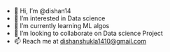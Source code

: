 - 👋 Hi, I’m @dishan14
- 👀 I’m interested in Data science
- 🌱 I’m currently learning ML algos
- 💞️ I’m looking to collaborate on Data science Project
- 📫 Reach me at dishanshukla1410@gmail.com

<!---
dishan14/dishan14 is a ✨ special ✨ repository because its `README.md` (this file) appears on your GitHub profile.
You can click the Preview link to take a look at your changes.
--->
